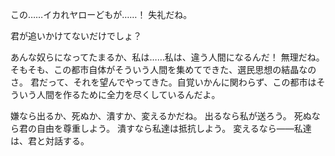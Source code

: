 この……イカれヤローどもが……！
失礼だね。

君が追いかけてないだけでしょ？

あんな奴らになってたまるか、私は……私は、違う人間になるんだ！
無理だね。
そもそも、この都市自体がそういう人間を集めてできた、選民思想の結晶なのさ。
君だって、それを望んでやってきた。自覚いかんに関わらず、この都市はそういう人間を作るために全力を尽くしているんだよ。

嫌なら出るか、死ぬか、潰すか、変えるかだね。
出るなら私が送ろう。
死ぬなら君の自由を尊重しよう。
潰すなら私達は抵抗しよう。
変えるなら――私達は、君と対話する。